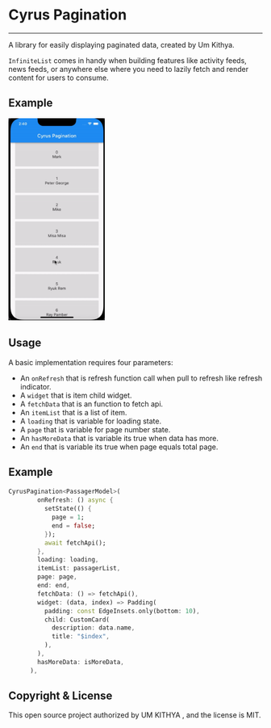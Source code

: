 # Cyrus Pagination

---

A library for easily displaying paginated data, created by Um Kithya.

`InfiniteList` comes in handy when building features like activity feeds, news feeds, or anywhere else where you need to lazily fetch and render content for users to consume.

## Example

<img src="https://raw.githubusercontent.com/umkithya/Cyrus-Pagination/master/demo/list-pagination.gif" height="400"/>

## Usage

A basic implementation requires four parameters:

- An `onRefresh` that is refresh function call when pull to refresh like refresh indicator.
- A `widget` that is item child widget.
- A `fetchData` that is an function to fetch api.
- An `itemList` that is a list of item.
- A `loading` that is variable for loading state.
- A `page` that is variable for page number state.
- An `hasMoreData` that is variable its true when data has more.
- An `end` that is variable its true when page equals total page.

## Example

```dart
CyrusPagination<PassagerModel>(
        onRefresh: () async {
          setState(() {
            page = 1;
            end = false;
          });
          await fetchApi();
        },
        loading: loading,
        itemList: passagerList,
        page: page,
        end: end,
        fetchData: () => fetchApi(),
        widget: (data, index) => Padding(
          padding: const EdgeInsets.only(bottom: 10),
          child: CustomCard(
            description: data.name,
            title: "$index",
          ),
        ),
        hasMoreData: isMoreData,
      ),
```
## Copyright & License

This open source project authorized by UM KITHYA , and the license is MIT.